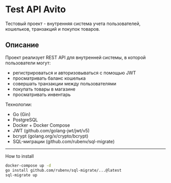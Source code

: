 # Test API Avito

Тестовый проект - внутренняя система учета пользователей, кошельков, транзакций и покупок товаров.

## Описание

Проект реализует REST API для внутренней системы, в которой пользователи могут:

- регистрироваться и авторизовываться с помощью JWT
- просматривать баланс кошелька
- совершать транзакции между пользователями
- покупать товары в магазине
- просматривать инвентарь

Технологии:
- Go (Gin)
- PostgreSQL
- Docker + Docker Compose
- JWT (github.com/golang-jwt/jwt/v5)
- bcrypt (golang.org/x/crypto/bcrypt)
- SQL-миграции (github.com/rubenv/sql-migrate)

---

How to install
```bash
docker-compose up -d
go install github.com/rubenv/sql-migrate/...@latest
sql-migrate up
```
